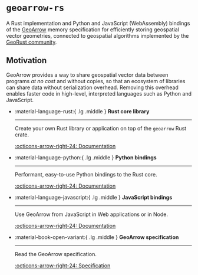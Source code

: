 # `geoarrow-rs`

A Rust implementation and Python and JavaScript (WebAssembly) bindings of the [GeoArrow](https://geoarrow.org) memory specification for efficiently storing geospatial vector geometries, connected to geospatial algorithms implemented by the [GeoRust community](https://georust.org/).

## Motivation

GeoArrow provides a way to share geospatial vector data between programs _at no cost_ and without copies, so that an ecosystem of libraries can share data without serialization overhead. Removing this overhead enables faster code in high-level, interpreted languages such as Python and JavaScript.


<div class="grid cards" markdown>

-   :material-language-rust:{ .lg .middle } **Rust core library**

    ---

    Create your own Rust library or application on top of the `geoarrow` Rust crate.

    [:octicons-arrow-right-24: Documentation](https://docs.rs/geoarrow/latest/geoarrow/)

-   :material-language-python:{ .lg .middle } **Python bindings**

    ---

    Performant, easy-to-use Python bindings to the Rust core.

    [:octicons-arrow-right-24: Documentation](python/latest/)

-   :material-language-javascript:{ .lg .middle } **JavaScript bindings**

    ---

    Use GeoArrow from JavaScript in Web applications or in Node.

    [:octicons-arrow-right-24: Documentation](js)

-   :material-book-open-variant:{ .lg .middle } **GeoArrow specification**

    ---

    Read the GeoArrow specification.

    [:octicons-arrow-right-24: Specification](https://geoarrow.org)

</div>
